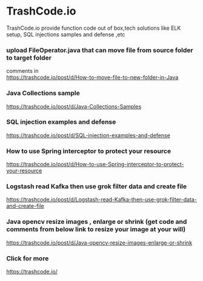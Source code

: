 # TrashCode.io <br>
TrashCode.io provide function code out of box,tech solutions like ELK setup, SQL injections samples and defense ,etc<br>
### upload FileOperator.java that can move file from source folder to target folder <br>
comments in <br>
https://trashcode.io/post/d/How-to-move-file-to-new-folder-in-Java
### Java Collections sample <br>
https://trashcode.io/post/d/Java-Collections-Samples <br>
### SQL injection examples and defense <br>
https://trashcode.io/post/d/SQL-injection-examples-and-defense <br> 
### How to use Spring interceptor to protect your resource <br>
https://trashcode.io/post/d/How-to-use-Spring-interceptor-to-protect-your-resource <br>
### Logstash read Kafka then use grok filter data and create file
https://trashcode.io/post/d/Logstash-read-Kafka-then-use-grok-filter-data-and-create-file <br>
### Java opencv resize images , enlarge or shrink (get code and comments from below link to resize your image at your will)
https://trashcode.io/post/d/Java-opencv-resize-images-enlarge-or-shrink <br>

### Click for more <br>
https://trashcode.io/
